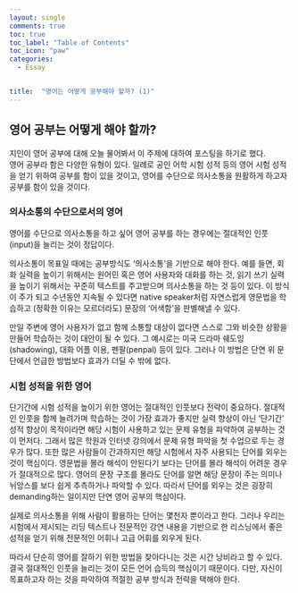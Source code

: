 ```yaml
---
layout: single
comments: true
toc: true
toc_label: "Table of Contents"
toc_icon: "paw"
categories:
  - Essay


title:  "영어는 어떻게 공부해야 할까? (1)"
---
```


## 영어 공부는 어떻게 해야 할까?

지인이 영어 공부에 대해 오늘 물어봐서 이 주제에 대하여 포스팅을 하기로 했다.  
영어 공부라 함은 다양한 유형이 있다. 일례로 공인 어학 시험 성적 등의 영어 시험 성적을 얻기 위하여 공부를 함이 있을 것이고, 영어를 수단으로 의사소통을 원활하게 하고자 공부를 함이 있을 것이다.     


### 의사소통의 수단으로서의 영어   

영어를 수단으로 의사소통을 하고 싶어 영어 공부를 하는 경우에는 절대적인 인풋(input)을 늘리는 것이 정답이다.   

의사소통이 목표일 때에는 공부방식도 ‘의사소통’을 기반으로 해야 한다. 예를 들면, 회화 실력을 높이기 위해서는 원어민 혹은 영어 사용자와 대화를 하는 것, 읽기 쓰기 실력을 높이기 위해서는 꾸준히 텍스트를 주고받으며 의사소통을 하는 것 등이 있다. 이 방식이 주가 되고 수년동안 지속될 수 있다면 native speaker처럼 자연스럽게 영문법을 학습하고 (정확한 이유는 모르더라도) 문장의 ‘어색함’을 판별해낼 수 있다.    

만일 주변에 영어 사용자가 없고 함께 소통할 대상이 없다면 스스로 그와 비슷한 상황을 만들어 학습하는 것이 대안이 될 수 있다. 그 예시로는 미국 드라마 쉐도잉(shadowing), 대화 어플 이용, 펜팔(penpal) 등이 있다. 그러나 이 방법은 단연 위 문단에서 언급한 방법보다 효과가 더딜 수 밖에 없다.    


### 시험 성적을 위한 영어       

단기간에 시험 성적을 높이기 위한 영어는 절대적인 인풋보다 전략이 중요하다. 절대적인 인풋을 함께 늘려가며 학습하는 것이 가장 효과가 좋지만 실력 향상이 아닌 ‘단기간’ 성적 향상이 목적이라면 해당 시험이 사용하고 있는 문제 유형을 파악하여 공부하는 것이 먼저다. 그래서 많은 학원과 인터넷 강의에서 문제 유형 파악을 첫 수업으로 두는 경우가 많다. 또한 많은 사람들이 간과하지만 해당 시험에서 자주 사용되는 단어를 외우는 것이 핵심이다. 영문법을 몰라 해석이 안된다기 보다는 단어를 몰라 해석이 어려운 경우가 절대적으로 많다. 영어의 문장 구조를 몰라도 단어를 알면 해당 문장이 주는 의미나 뉘앙스를 보다 쉽게 추측하거나 파악할 수 있다. 따라서 단어를 외우는 것은 굉장히 demanding하는 일이지만 단연 영어 공부의 핵심이다.

실제로 의사소통을 위해 사람이 활용하는 단어는 몇천자 뿐이라고 한다. 그러나 우리는 시험에서 제시되는 리딩 텍스트나 전문적인 강연 내용을 기반으로 한 리스닝에서 좋은 성적을 얻기 위해 전문적인 어휘나 고급 어휘를 외우게 된다.   


따라서 단순히 영어를 잘하기 위한 방법을 찾아다니는 것은 시간 낭비라고 할 수 있다. 결국 절대적인 인풋을 늘리는 것이 모든 언어 습득의 핵심이기 때문이다. 다만, 자신이 목표하고자 하는 것을 파악하여 적절한 공부 방식과 전략을 택해야 한다.
